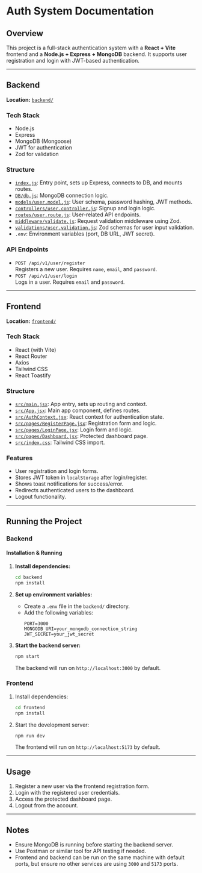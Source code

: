 # Auth System Documentation

## Overview

This project is a full-stack authentication system with a **React + Vite** frontend and a **Node.js + Express + MongoDB** backend. It supports user registration and login with JWT-based authentication.

---

## Backend

**Location:** [`backend/`](backend/)

### Tech Stack

- Node.js
- Express
- MongoDB (Mongoose)
- JWT for authentication
- Zod for validation

### Structure

- [`index.js`](backend/index.js): Entry point, sets up Express, connects to DB, and mounts routes.
- [`DB/db.js`](backend/DB/db.js): MongoDB connection logic.
- [`models/user.model.js`](backend/models/user.model.js): User schema, password hashing, JWT methods.
- [`controllers/user.controller.js`](backend/controllers/user.controller.js): Signup and login logic.
- [`routes/user.route.js`](backend/routes/user.route.js): User-related API endpoints.
- [`middleware/validate.js`](backend/middleware/validate.js): Request validation middleware using Zod.
- [`validations/user.validation.js`](backend/validations/user.validation.js): Zod schemas for user input validation.
- `.env`: Environment variables (port, DB URL, JWT secret).

### API Endpoints

- `POST /api/v1/user/register`  
  Registers a new user. Requires `name`, `email`, and `password`.
- `POST /api/v1/user/login`  
  Logs in a user. Requires `email` and `password`.

---

## Frontend

**Location:** [`frontend/`](frontend/)

### Tech Stack

- React (with Vite)
- React Router
- Axios
- Tailwind CSS
- React Toastify

### Structure

- [`src/main.jsx`](frontend/src/main.jsx): App entry, sets up routing and context.
- [`src/App.jsx`](frontend/src/App.jsx): Main app component, defines routes.
- [`src/AuthContext.jsx`](frontend/src/AuthContext.jsx): React context for authentication state.
- [`src/pages/RegisterPage.jsx`](frontend/src/pages/RegisterPage.jsx): Registration form and logic.
- [`src/pages/LoginPage.jsx`](frontend/src/pages/LoginPage.jsx): Login form and logic.
- [`src/pages/Dashboard.jsx`](frontend/src/pages/Dashboard.jsx): Protected dashboard page.
- [`src/index.css`](frontend/src/index.css): Tailwind CSS import.

### Features

- User registration and login forms.
- Stores JWT token in `localStorage` after login/register.
- Shows toast notifications for success/error.
- Redirects authenticated users to the dashboard.
- Logout functionality.

---

## Running the Project

### Backend

#### Installation & Running

1. **Install dependencies:**
   ```sh
   cd backend
   npm install
   ```

2. **Set up environment variables:**
   - Create a `.env` file in the `backend/` directory.
   - Add the following variables:
     ```
     PORT=3000
     MONGODB_URI=your_mongodb_connection_string
     JWT_SECRET=your_jwt_secret
     ```

3. **Start the backend server:**
   ```sh
   npm start
   ```
   The backend will run on `http://localhost:3000` by default.

### Frontend

1. Install dependencies:
   ```sh
   cd frontend
   npm install
   ```

2. Start the development server:
   ```sh
   npm run dev
   ```
   The frontend will run on `http://localhost:5173` by default.

---

## Usage

1. Register a new user via the frontend registration form.
2. Login with the registered user credentials.
3. Access the protected dashboard page.
4. Logout from the account.

---

## Notes

- Ensure MongoDB is running before starting the backend server.
- Use Postman or similar tool for API testing if needed.
- Frontend and backend can be run on the same machine with default ports, but ensure no other services are using `3000` and `5173` ports.